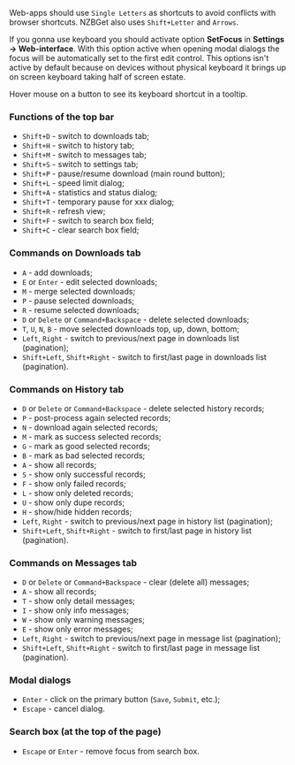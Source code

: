 ---
---
Web-apps should use `Single Letters` as shortcuts to avoid conflicts with browser shortcuts. NZBGet also uses `Shift+Letter` and `Arrows`.

If you gonna use keyboard you should activate option **SetFocus** in **Settings -> Web-interface**. With this option active when opening modal dialogs the focus will be automatically set to the first edit control. This options isn't active by default because on devices without physical keyboard it brings up on screen keyboard taking half of screen estate.

Hover mouse on a button to see its keyboard shortcut in a tooltip.

### Functions of the top bar

   - `Shift+D` - switch to downloads tab;
   - `Shift+H` - switch to history tab;
   - `Shift+M` - switch to messages tab;
   - `Shift+S` - switch to settings tab;
   - `Shift+P` - pause/resume download (main round button);
   - `Shift+L` - speed limit dialog;
   - `Shift+A` - statistics and status dialog;
   - `Shift+T` - temporary pause for xxx dialog;
   - `Shift+R` - refresh view;
   - `Shift+F` - switch to search box field;
   - `Shift+C` - clear search box field;

### Commands on **Downloads** tab

   - `A` - add downloads;
   - `E` or `Enter` - edit selected downloads;
   - `M` - merge selected downloads;
   - `P` - pause selected downloads;
   - `R` - resume selected downloads;
   - `D` or `Delete` or `Command+Backspace` - delete selected downloads;
   - `T`, `U`, `N`, `B` - move selected downloads top, up, down, bottom;
   - `Left`, `Right` - switch to previous/next page in downloads list (pagination);
   - `Shift+Left`, `Shift+Right` - switch to first/last page in downloads list (pagination).

### Commands on **History** tab

   - `D` or `Delete` or `Command+Backspace` - delete selected history records;
   - `P` - post-process again selected records;
   - `N` - download again selected records;
   - `M` - mark as success selected records;
   - `G` - mark as good selected records;
   - `B` - mark as bad selected records;
   - `A` - show all records;
   - `S` - show only successful records;
   - `F` - show only failed records;
   - `L` - show only deleted records;
   - `U` - show only dupe records;
   - `H` - show/hide hidden records;
   - `Left`, `Right` - switch to previous/next page in history list (pagination);
   - `Shift+Left`, `Shift+Right` - switch to first/last page in history list (pagination).

### Commands on **Messages** tab
   - `D` or `Delete` or `Command+Backspace` - clear (delete all) messages;
   - `A` - show all records;
   - `T` - show only detail messages;
   - `I` - show only info messages;
   - `W` - show only warning messages;
   - `E` - show only error messages;
   - `Left`, `Right` - switch to previous/next page in message list (pagination);
   - `Shift+Left`, `Shift+Right` - switch to first/last page in message list (pagination).

### Modal dialogs

   - `Enter` - click on the primary button (`Save`, `Submit`, etc.);
   - `Escape` - cancel dialog.

### Search box (at the top of the page)

   - `Escape` or `Enter` - remove focus from search box.
